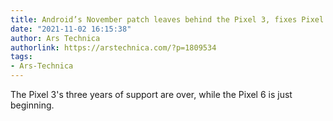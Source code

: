 ```yaml
---
title: Android’s November patch leaves behind the Pixel 3, fixes Pixel 6 issues
date: "2021-11-02 16:15:38"
author: Ars Technica
authorlink: https://arstechnica.com/?p=1809534
tags:
- Ars-Technica
---
```

The Pixel 3's three years of support are over, while the Pixel 6 is just beginning. 